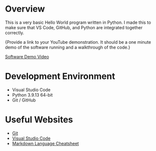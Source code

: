 # Overview

This is a very basic Hello World program written in Python. I made this to make sure that VS Code, GitHub, and Python are integrated together correctly.


{Provide a link to your YouTube demonstration.  It should be a one minute demo of the software running and a walkthrough of the code.}

[Software Demo Video](http://youtube.link.goes.here)


# Development Environment

* Visual Studio Code
* Python 3.9.13 64-bit
* Git / GitHub

# Useful Websites

* [Git](https://git-scm.com/download)
* [Visual Studio Code](https://code.visualstudio.com/download)
* [Markdown Language Cheatsheet](https://www.markdownguide.org/cheat-sheet/)